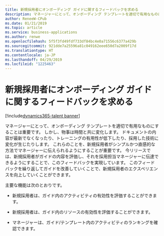 ```yaml
---
title: 新規採用者にオンボーディング ガイドに関するフィードバックを求める
description: マネージャーにとって、オンボーディング テンプレートを適切で有用なものにすることは重要です。
author: ReneeW-CPub
ms.date: 01/21/2019
ms.topic: article
ms.service: business-applications
ms.author: renwe
ms.openlocfilehash: 5f5f3fd49fdf733df84bc4e0a71556c6377a429b
ms.sourcegitcommit: 921dde7a25596a81c049162eee650d7a2009f17d
ms.translationtype: HT
ms.contentlocale: ja-JP
ms.lasthandoff: 04/29/2019
ms.locfileid: "1225463"
---
```

#  <a name="solicit-new-hires-for-feedback-on-their-onboarding-guides"></a>新規採用者にオンボーディング ガイドに関するフィードバックを求める
[!include[dynamics365-talent banner](../../includes/dynamics365-talent.md)]



マネージャーにとって、オンボーディング テンプレートを適切で有用なものにすることは重要です。
しかし、物事は時間と共に変化します。 ドキュメントの内容が最新でなくなったり、トレーニングの有用性が低下したり、採用した技術に変化が生じたりします。 これらのことを、新規採用者がシンプルかつ直感的な方法でマネージャーに伝えられるようにすることが重要です。 今リリースでは、新規採用者がガイドの内容を評価し、それを採用担当マネージャーに伝達できるようにすることで、このフィードバックを実現しています。 このフィードバックを繰り返してガイドを改善していくことで、新規採用者のエクスペリエンスを向上していくことができます。 

主要な機能は次のとおりです。

-   新規採用者は、ガイド内のアクティビティの有効性を評価することができます。

-   新規採用者は、ガイド内のリソースの有効性を評価することができます。

-   マネージャーは、ガイド/テンプレート内のアクティビティのランキングを確認できます。
